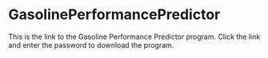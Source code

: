 # GasolinePerformancePredictor
This is the link to the Gasoline Performance Predictor program. Click the link and enter the password to download the program.

